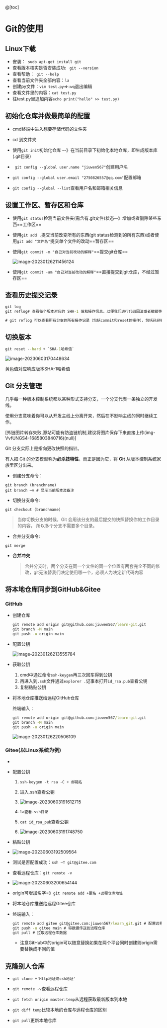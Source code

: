 @[toc]
# Git的使用



## Linux下载

* 安装：` sudo apt-get install git`
* 查看版本核实是否安装成功: ` git --version`
* 查看帮助：` git --help`
* 查看当前文件夹全部内容：`la`
* 创建py文件：`vim test.py`=>`:wq`退出编辑
* 查看文件里的内容：`cat test.py`
* 往test.py里追加内容`echo print("hello" >> test.py)`

## 初始化仓库并做最简单的配置

* cmd终端中进入想要存储代码的文件夹

* cd 到文件夹

* 使用`git init`初始化仓库 --》在当前目录下初始化本地仓库，即生成版本库(.git目录）

* ` git config --global user.name "jiuwen567"`创建用户名

* `git config --global user.email "2750826557@qq.com"`配置邮箱

* `git config --global --list`查看用户名和邮箱相关信息

  

## 设置工作区、暂存区和仓库

* 使用`git status`检测当前文件夹(需含有.git文件)状态--》增加或者删除某些东西==工作区==

* 使用`git add .`提交当前改变所有的东西(git status检测到的所有东西)或者使用`git add "文件名"`提交单个文件的改动==暂存区==

* 使用`git commit -m "自己对当前改动的解释"`==提交git仓库==

  ![image-20230126211456124](https://i-blog.csdnimg.cn/blog_migrate/5ec5f381128ed75337ddd23e871e62c9.png)

  

* 使用`git commit -am "自己对当前改动的解释"`==直接提交到git仓库，不经过暂存区==

## **查看历史提交记录**

```cmd
git log
git reflog# 查看每个版本对应的 SHA-1 值和操作信息，以便我们进行代码回滚或者撤销等操作。

# git reflog 可以查看所有分支的所有操作记录（包括commit和reset的操作），包括已经被删除的commit记录，git log不能查看已经删除了的commit记录
```

## 切换版本

```cmd
git reset --hard + `SHA-1哈希值`
```

![image-20230603170448634](https://i-blog.csdnimg.cn/blog_migrate/fcf4e82362511abf4a1e23a98e17fba1.png)

黄色值对应响应版本SHA-1哈希值

## Git 分支管理

几乎每一种版本控制系统都以某种形式支持分支，一个分支代表一条独立的开发线。

使用分支意味着你可以从开发主线上分离开来，然后在不影响主线的同时继续工作。

[外链图片转存失败,源站可能有防盗链机制,建议将图片保存下来直接上传(img-VvfUNGS4-1685803840716)(null)]

Git 分支实际上是指向更改快照的指针。

有人把 Git 的分支模型称为**必杀技特性**，而正是因为它，将 **Git** 从版本控制系统家族里区分出来。

* 创建分支命令：

```
git branch (branchname)
git branch –v # 显示当前版本及备注
```

* 切换分支命令:

```
git checkout (branchname)
```

>  当你切换分支的时候，Git 会用该分支的最后提交的快照替换你的工作目录的内容， 所以多个分支不需要多个目录。

* 合并分支命令:

```
git merge 
```

* **合并冲突**

  >  合并分支时，两个分支在同一个文件的同一个位置有两套完全不同的修改，git无法替我们决定使用哪一个，必须人为决定新代码内容

## 将本地仓库同步到GitHub&Gitee

### GitHub

* 创建仓库

  ```cmd
  git remote add origin git@github.com:jiuwen567/learn-git.git
  git branch -M main
  git push -u origin main
  ```

* 配置公钥

  ![image-20230126213555784](https://i-blog.csdnimg.cn/blog_migrate/e7950f390942d840d654ec735b3250fa.png)

* 获取公钥

  1. cmd中通过命令`ssh-keygen`再三次回车得到公钥
  2. 再进入到`.ssh`文件通过`explorer .`记事本打开`id_rsa.pub`查看公钥
  3. 复制粘贴公钥

* 将本地仓库推送给远程GitHub仓库

  终端输入：

  ```cmd
  git remote add origin git@github.com:jiuwen567/learn-git.git
  git branch -M main
  git push -u origin main
  ```

  ![image-20230126220506109](https://i-blog.csdnimg.cn/blog_migrate/3ebd79dbc35ea5a32b08cf1cb003eece.png)

###  Gitee(以Linux系统为例)

* [Gitee平台]:https://gitee.com/创建仓库

* 配置公钥

  1. `ssh-keygen -t rsa -C + 邮箱名`
  2. 进入.ssh查看公钥
  3. ![image-20230603191612715](https://i-blog.csdnimg.cn/blog_migrate/1463f1d5fb1a00b066d31e4a8639fea2.png)

  4. `la查看.ssh目录`
  5. `cat id_rsa_pub`查看公钥
  6. ![image-20230603191748750](https://i-blog.csdnimg.cn/blog_migrate/af6583d3de1762ff3b895e36fa9833af.png)

* 粘贴公钥

* ![image-20230603192509564](https://i-blog.csdnimg.cn/blog_migrate/23ddf2e0d2a78743b894fe56317545e8.png)

* 测试是否配置成功：`ssh –T git@gitee.com`

* 查看远程仓库：`git remote -v`

* ![image-20230603200654144](https://i-blog.csdnimg.cn/blog_migrate/22785f45c1bdc9ff776d039fc3316868.png)

* origin可增加名字=》`git remote add +更名 +远程仓库地址 `

* 将本地仓库推送给远程Gitee仓库

* 终端输入：

  ```cmd
  git remote add gitee git@gitee.com:jiuwen567/learn_git.git # 配置远程仓库，克隆的仓库就不用配置
  git push -u gitee main # 将数据传送到远程仓库
  git pull # 拉取远程仓库数据
  ```

  * 注意GitHub中的origin可以随意替换如果在两个平台同时创建则origin需要替换成不同的值

## 克隆别人仓库

* `git clone +'Http地址或ssh地址'`

* `git remote -v`查看远程仓库

* `git fetch origin master:temp`从远程获取最新版本到本地

* `git diff temp`比较本地的仓库与远程仓库的区别

* `git pull`更新本地仓库